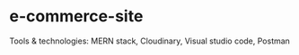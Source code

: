 # e-commerce-site

Tools & technologies:   MERN stack,  Cloudinary,   Visual studio code,   Postman
